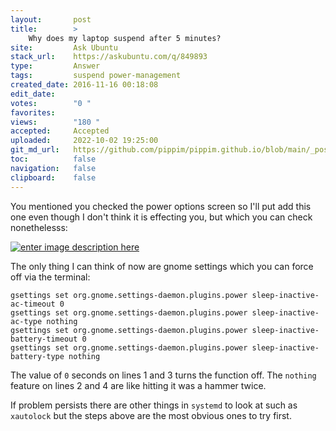 ```yaml
---
layout:       post
title:        >
    Why does my laptop suspend after 5 minutes?
site:         Ask Ubuntu
stack_url:    https://askubuntu.com/q/849893
type:         Answer
tags:         suspend power-management
created_date: 2016-11-16 00:18:08
edit_date:    
votes:        "0 "
favorites:    
views:        "180 "
accepted:     Accepted
uploaded:     2022-10-02 19:25:00
git_md_url:   https://github.com/pippim/pippim.github.io/blob/main/_posts/2016/2016-11-16-Why-does-my-laptop-suspend-after-5-minutes_.md
toc:          false
navigation:   false
clipboard:    false
---
```


You mentioned you checked the power options screen so I'll put add this one even though I don't think it is effecting you, but which you can check nonethelesss:

[![enter image description here][1]][1]

The only thing I can think of now are gnome settings which you can force off via the terminal:

``` 
gsettings set org.gnome.settings-daemon.plugins.power sleep-inactive-ac-timeout 0
gsettings set org.gnome.settings-daemon.plugins.power sleep-inactive-ac-type nothing
gsettings set org.gnome.settings-daemon.plugins.power sleep-inactive-battery-timeout 0
gsettings set org.gnome.settings-daemon.plugins.power sleep-inactive-battery-type nothing
```

The value of `0` seconds on lines 1 and 3 turns the function off. The `nothing` feature on lines 2 and 4 are like hitting it was a hammer twice.

If problem persists there are other things in `systemd` to look at such as `xautolock` but the steps above are the most obvious ones to try first.

  [1]: https://i.stack.imgur.com/WNp4E.png
